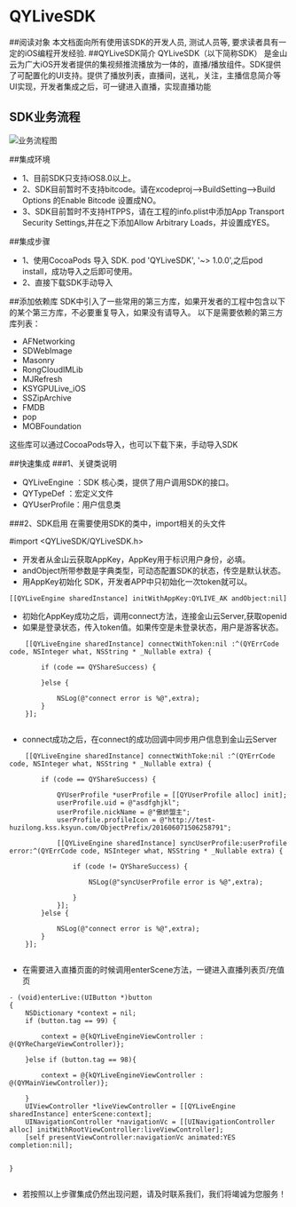 # QYLiveSDK
##阅读对象
本文档面向所有使用该SDK的开发人员, 测试人员等, 要求读者具有一定的iOS编程开发经验.
##QYLiveSDK简介
QYLiveSDK（以下简称SDK） 是金山云为广大iOS开发者提供的集视频推流播放为一体的，直播/播放组件。SDK提供了可配置化的UI支持。提供了播放列表，直播间，送礼，关注，主播信息简介等UI实现，开发者集成之后，可一键进入直播，实现直播功能

## SDK业务流程
![业务流程图][1]

##集成环境
* 1、目前SDK只支持iOS8.0以上。
* 2、SDK目前暂时不支持bitcode。请在xcodeproj-->BuildSetting-->Build Options 的Enable Bitcode 设置成NO。
* 3、SDK目前暂时不支持HTPPS，请在工程的info.plist中添加App Transport Security Settings,并在之下添加Allow Arbitrary Loads，并设置成YES。

##集成步骤
* 1、使用CocoaPods 导入 SDK.
pod 'QYLiveSDK', '~> 1.0.0',之后pod install，成功导入之后即可使用。
* 2、直接下载SDK手动导入

##添加依赖库
SDK中引入了一些常用的第三方库，如果开发者的工程中包含以下的某个第三方库，不必要重复导入，如果没有请导入。
以下是需要依赖的第三方库列表：

* AFNetworking
* SDWebImage
* Masonry
* RongCloudIMLib
* MJRefresh
* KSYGPULive_iOS
* SSZipArchive
* FMDB
* pop
* MOBFoundation

这些库可以通过CocoaPods导入，也可以下载下来，手动导入SDK

##快速集成
###1、关键类说明
* QYLiveEngine 	：SDK 核心类，提供了用户调用SDK的接口。
* QYTypeDef		：宏定义文件
* QYUserProfile：用户信息类


###2、SDK启用
在需要使用SDK的类中，import相关的头文件

 #import <QYLiveSDK/QYLiveSDK.h> 

* 开发者从金山云获取AppKey，AppKey用于标识用户身份，必填。
* andObject所带参数是字典类型，可动态配置SDK的状态，传空是默认状态。
* 用AppKey初始化 SDK，开发者APP中只初始化一次token就可以。

```
[[QYLiveEngine sharedInstance] initWithAppKey:QYLIVE_AK andObject:nil]
```
* 初始化AppKey成功之后，调用connect方法，连接金山云Server,获取openid
* 如果是登录状态，传入token值。如果传空是未登录状态，用户是游客状态。

```
    [[QYLiveEngine sharedInstance] connectWithToken:nil :^(QYErrCode code, NSInteger what, NSString * _Nullable extra) {
        
        if (code == QYShareSuccess) {
        
        }else {
        
            NSLog(@"connect error is %@",extra);
        }
    }];


```
* connect成功之后，在connect的成功回调中同步用户信息到金山云Server

```
    [[QYLiveEngine sharedInstance] connectWithToke:nil :^(QYErrCode code, NSInteger what, NSString * _Nullable extra) {
        
        if (code == QYShareSuccess) {
        
            QYUserProfile *userProfile = [[QYUserProfile alloc] init];
            userProfile.uid = @"asdfghjkl";
            userProfile.nickName = @"傲娇盟主";
            userProfile.profileIcon = @"http://test-huzilong.kss.ksyun.com/ObjectPrefix/201606071506258791";

            [[QYLiveEngine sharedInstance] syncUserProfile:userProfile error:^(QYErrCode code, NSInteger what, NSString * _Nullable extra) {
                
                if (code != QYShareSuccess) {
                    
                    NSLog(@"syncUserProfile error is %@",extra);

                }
            }];
        }else {
        
            NSLog(@"connect error is %@",extra);
        }
    }];


```
* 在需要进入直播页面的时候调用enterScene方法，一键进入直播列表页/充值页

```
- (void)enterLive:(UIButton *)button
{
    NSDictionary *context = nil;
    if (button.tag == 99) {
        
        context = @{kQYLiveEngineViewController : @(QYReChargeViewController)};
        
    }else if (button.tag == 98){
    
        context = @{kQYLiveEngineViewController : @(QYMainViewController)};

    }
    UIViewController *liveViewController = [[QYLiveEngine sharedInstance] enterScene:context];
    UINavigationController *navigationVc = [[UINavigationController alloc] initWithRootViewController:liveViewController];
    [self presentViewController:navigationVc animated:YES completion:nil];

    
}


```

* 若按照以上步骤集成仍然出现问题，请及时联系我们，我们将竭诚为您服务！















[1]: http://183.131.21.162:8001/tt-sdk/zxc.jpg

